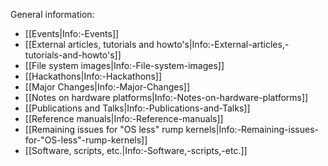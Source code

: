 General information:

- [[Events|Info:-Events]]
- [[External articles, tutorials and howto's|Info:-External-articles,-tutorials-and-howto's]]
- [[File system images|Info:-File-system-images]]
- [[Hackathons|Info:-Hackathons]]
- [[Major Changes|Info:-Major-Changes]]
- [[Notes on hardware platforms|Info:-Notes-on-hardware-platforms]]
- [[Publications and Talks|Info:-Publications-and-Talks]]
- [[Reference manuals|Info:-Reference-manuals]]
- [[Remaining issues for "OS less" rump kernels|Info:-Remaining-issues-for-"OS-less"-rump-kernels]]
- [[Software, scripts, etc.|Info:-Software,-scripts,-etc.]]
